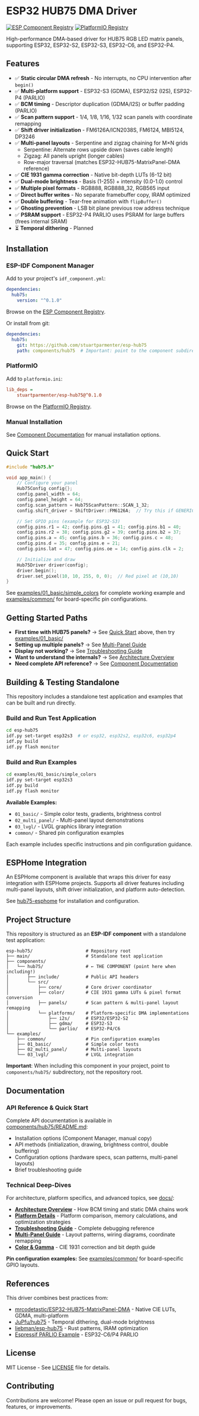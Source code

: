 # ESP32 HUB75 DMA Driver

[![ESP Component Registry](https://components.espressif.com/components/stuartparmenter/esp-hub75/badge.svg)](https://components.espressif.com/components/stuartparmenter/esp-hub75)
[![PlatformIO Registry](https://badges.registry.platformio.org/packages/stuartparmenter/library/esp-hub75.svg)](https://registry.platformio.org/libraries/stuartparmenter/esp-hub75)

High-performance DMA-based driver for HUB75 RGB LED matrix panels, supporting ESP32, ESP32-S2, ESP32-S3, ESP32-C6, and ESP32-P4.

## Features

- ✅ **Static circular DMA refresh** - No interrupts, no CPU intervention after `begin()`
- ✅ **Multi-platform support** - ESP32-S3 (GDMA), ESP32/S2 (I2S), ESP32-P4 (PARLIO)
- ✅ **BCM timing** - Descriptor duplication (GDMA/I2S) or buffer padding (PARLIO)
- ✅ **Scan pattern support** - 1/4, 1/8, 1/16, 1/32 scan panels with coordinate remapping
- ✅ **Shift driver initialization** - FM6126A/ICN2038S, FM6124, MBI5124, DP3246
- ✅ **Multi-panel layouts** - Serpentine and zigzag chaining for M×N grids
  - Serpentine: Alternate rows upside down (saves cable length)
  - Zigzag: All panels upright (longer cables)
  - Row-major traversal (matches ESP32-HUB75-MatrixPanel-DMA reference)
- ✅ **CIE 1931 gamma correction** - Native bit-depth LUTs (6-12 bit)
- ✅ **Dual-mode brightness** - Basis (1-255) + intensity (0.0-1.0) control
- ✅ **Multiple pixel formats** - RGB888, RGB888_32, RGB565 input
- ✅ **Direct buffer writes** - No separate framebuffer copy, IRAM optimized
- ✅ **Double buffering** - Tear-free animation with `flipBuffer()`
- ✅ **Ghosting prevention** - LSB bit plane previous row address technique
- ✅ **PSRAM support** - ESP32-P4 PARLIO uses PSRAM for large buffers (frees internal SRAM)
- ⏳ **Temporal dithering** - Planned

## Installation

### ESP-IDF Component Manager

Add to your project's `idf_component.yml`:

```yaml
dependencies:
  hub75:
    version: "^0.1.0"
```

Browse on the [ESP Component Registry](https://components.espressif.com/components/stuartparmenter/esp-hub75).

Or install from git:

```yaml
dependencies:
  hub75:
    git: https://github.com/stuartparmenter/esp-hub75
    path: components/hub75  # Important: point to the component subdirectory!
```

### PlatformIO

Add to `platformio.ini`:

```ini
lib_deps =
    stuartparmenter/esp-hub75@^0.1.0
```

Browse on the [PlatformIO Registry](https://registry.platformio.org/libraries/stuartparmenter/esp-hub75).

### Manual Installation

See [Component Documentation](components/hub75/README.md) for manual installation options.

## Quick Start

```cpp
#include "hub75.h"

void app_main() {
    // Configure your panel
    Hub75Config config{};
    config.panel_width = 64;
    config.panel_height = 64;
    config.scan_pattern = Hub75ScanPattern::SCAN_1_32;
    config.shift_driver = ShiftDriver::FM6126A;  // Try this if GENERIC doesn't work

    // Set GPIO pins (example for ESP32-S3)
    config.pins.r1 = 42; config.pins.g1 = 41; config.pins.b1 = 40;
    config.pins.r2 = 38; config.pins.g2 = 39; config.pins.b2 = 37;
    config.pins.a = 45; config.pins.b = 36; config.pins.c = 48;
    config.pins.d = 35; config.pins.e = 21;
    config.pins.lat = 47; config.pins.oe = 14; config.pins.clk = 2;

    // Initialize and draw
    Hub75Driver driver(config);
    driver.begin();
    driver.set_pixel(10, 10, 255, 0, 0);  // Red pixel at (10,10)
}
```

See [examples/01_basic/simple_colors](examples/01_basic/simple_colors) for complete working example and [examples/common/](examples/common/) for board-specific pin configurations.

## Getting Started Paths

- **First time with HUB75 panels?** → See [Quick Start](#quick-start) above, then try [examples/01_basic/](examples/)
- **Setting up multiple panels?** → See [Multi-Panel Guide](docs/MULTI_PANEL.md)
- **Display not working?** → See [Troubleshooting Guide](docs/TROUBLESHOOTING.md)
- **Want to understand the internals?** → See [Architecture Overview](docs/ARCHITECTURE.md)
- **Need complete API reference?** → See [Component Documentation](components/hub75/README.md)

## Building & Testing Standalone

This repository includes a standalone test application and examples that can be built and run directly.

### Build and Run Test Application

```bash
cd esp-hub75
idf.py set-target esp32s3  # or esp32, esp32s2, esp32c6, esp32p4
idf.py build
idf.py flash monitor
```

### Build and Run Examples

```bash
cd examples/01_basic/simple_colors
idf.py set-target esp32s3
idf.py build
idf.py flash monitor
```

**Available Examples:**
- `01_basic/` - Simple color tests, gradients, brightness control
- `02_multi_panel/` - Multi-panel layout demonstrations
- `03_lvgl/` - LVGL graphics library integration
- `common/` - Shared pin configuration examples

Each example includes specific instructions and pin configuration guidance.

## ESPHome Integration

An ESPHome component is available that wraps this driver for easy integration with ESPHome projects. Supports all driver features including multi-panel layouts, shift driver initialization, and platform auto-detection.

See [hub75-esphome](https://github.com/stuartparmenter/hub75-esphome) for installation and configuration.

## Project Structure

This repository is structured as an **ESP-IDF component** with a standalone test application:

```
esp-hub75/                    # Repository root
├── main/                     # Standalone test application
├── components/
│   └── hub75/                # ← THE COMPONENT (point here when including!)
│       ├── include/          # Public API headers
│       └── src/
│           ├── core/         # Core driver coordinator
│           ├── color/        # CIE 1931 gamma LUTs & pixel format conversion
│           ├── panels/       # Scan pattern & multi-panel layout remapping
│           └── platforms/    # Platform-specific DMA implementations
│               ├── i2s/      # ESP32/ESP32-S2
│               ├── gdma/     # ESP32-S3
│               └── parlio/   # ESP32-P4/C6
└── examples/
    ├── common/               # Pin configuration examples
    ├── 01_basic/             # Simple color tests
    ├── 02_multi_panel/       # Multi-panel layouts
    └── 03_lvgl/              # LVGL integration
```

**Important**: When including this component in your project, point to `components/hub75/` subdirectory, not the repository root.

## Documentation

### API Reference & Quick Start

Complete API documentation is available in [components/hub75/README.md](components/hub75/README.md):
- Installation options (Component Manager, manual copy)
- API methods (initialization, drawing, brightness control, double buffering)
- Configuration options (hardware specs, scan patterns, multi-panel layouts)
- Brief troubleshooting guide

### Technical Deep-Dives

For architecture, platform specifics, and advanced topics, see [docs/](docs/):
- **[Architecture Overview](docs/ARCHITECTURE.md)** - How BCM timing and static DMA chains work
- **[Platform Details](docs/PLATFORMS.md)** - Platform comparison, memory calculations, and optimization strategies
- **[Troubleshooting Guide](docs/TROUBLESHOOTING.md)** - Complete debugging reference
- **[Multi-Panel Guide](docs/MULTI_PANEL.md)** - Layout patterns, wiring diagrams, coordinate remapping
- **[Color & Gamma](docs/COLOR_GAMMA.md)** - CIE 1931 correction and bit depth guide

**Pin configuration examples:** See [examples/common/](examples/common/) for board-specific GPIO layouts.

## References

This driver combines best practices from:

- [mrcodetastic/ESP32-HUB75-MatrixPanel-DMA](https://github.com/mrcodetastic/ESP32-HUB75-MatrixPanel-DMA) - Native CIE LUTs, GDMA, multi-platform
- [JuPfu/hub75](https://github.com/JuPfu/hub75) - Temporal dithering, dual-mode brightness
- [liebman/esp-hub75](https://github.com/liebman/esp-hub75) - Rust patterns, IRAM optimization
- [Espressif PARLIO Example](https://github.com/espressif/esp-idf/tree/v5.4.1/examples/peripherals/parlio) - ESP32-C6/P4 PARLIO

## License

MIT License - See [LICENSE](LICENSE) file for details.

## Contributing

Contributions are welcome! Please open an issue or pull request for bugs, features, or improvements.
